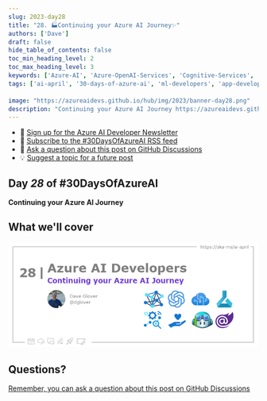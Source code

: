 ```yaml
---
slug: 2023-day28
title: "28. 🏭Continuing your Azure AI Journey✨"
authors: ['Dave']
draft: false
hide_table_of_contents: false
toc_min_heading_level: 2
toc_max_heading_level: 3
keywords: ['Azure-AI', 'Azure-OpenAI-Services', 'Cognitive-Services', 'Machine-Learning', 'MLOps', 'rai', 'CoPilot', 'Blazor']
tags: ['ai-april', '30-days-of-azure-ai', 'ml-developers', 'app-developers', 'azure-ml', 'azure-open-ai', 'azure-cognitive-services', 'responsible-ai', 'azure-ai-fundamentals']

image: "https://azureaidevs.github.io/hub/img/2023/banner-day28.png"
description: "Continuing your Azure AI Journey https://azureaidevs.github.io/hub/blog/2023-day28 #30DaysOfAzureAI #AzureAiDevs #AI "
---
```


<head>

  <!-- <meta name="twitter:url" content="https://azureaidevs.github.io/hub/blog/2023-day28" />
  <meta name="twitter:title" content="Continuing your Azure AI Journey✨" />
  <meta name="twitter:description" content="Continuing your Azure AI Journey https://azureaidevs.github.io/hub/blog/2023-day28 #30DaysOfAzureAI #AzureAiDevs #AI " />
  <meta name="twitter:image" content="https://azureaidevs.github.io/hub/img/2023/banner-day28.png" />
  <meta name="twitter:card" content="summary_large_image" />

   -->

  <meta property="og:url" content="https://azureaidevs.github.io/hub/blog/2023-day28" />
  <meta property="og:title" content="Continuing your Azure AI Journey✨" />
  <meta property="og:description" content="Continuing your Azure AI Journey https://azureaidevs.github.io/hub/blog/2023-day28 #30DaysOfAzureAI #AzureAiDevs #AI " />
  <meta property="og:image" content="https://azureaidevs.github.io/hub/img/2023/banner-day28.png" />
  <meta property="og:type" content="article" />
  <meta property="og:site_name" content="Azure AI Developer" />


  <link rel="canonical"  href="https://azureaidevs.github.io/hub/blog/2023-day28"  />

</head>

- 📧 [Sign up for the Azure AI Developer Newsletter](https://aka.ms/azure-ai-dev-newsletter)
- 📰 [Subscribe to the #30DaysOfAzureAI RSS feed](https://azureaidevs.github.io/hub/blog/rss.xml)
- 📌 [Ask a question about this post on GitHub Discussions](https://github.com/AzureAiDevs/hub/discussions/categories/28-continuing-your-azure-ai-journey✨)
- 💡 [Suggest a topic for a future post](https://github.com/AzureAiDevs/hub/discussions/categories/call-for-content)

## Day _28_ of #30DaysOfAzureAI

<!-- README
The following description is also used for the tweet. So it should be action oriented and grab attention 
If you update the description, please update the description: in the frontmatter as well.
-->

**Continuing your Azure AI Journey**

<!-- README
The following is the intro to the post. It should be a short teaser for the post.
-->



## What we'll cover

<!-- README
The following list is the main points of the post. There should be 3-4 main points.
 -->




<!-- 
- Main point 1
- Main point 2
- Main point 3 
- Main point 4
-->

![Image banner for day 28](./../../../static/img/2023/banner-day28.png)

<!-- README
Add or update a list relevant references here. These could be links to other blog posts, Microsoft Learn Module, videos, or other resources.
-->



<!-- README
The following is the body of the post. It should be an overview of the post that you are referencing.
See the Learn More section, if you supplied a canonical link, then will be displayed here.
-->






## Questions?

[Remember, you can ask a question about this post on GitHub Discussions](https://github.com/AzureAiDevs/Discussions/discussions/categories/28-continuing-your-azure-ai-journey✨)